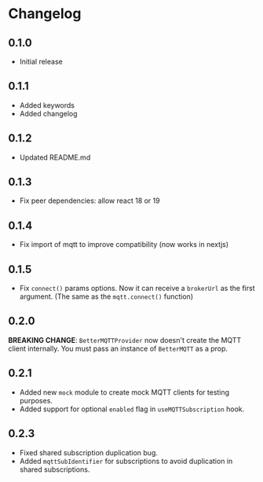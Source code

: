 # Changelog

## 0.1.0

- Initial release

## 0.1.1

- Added keywords
- Added changelog

## 0.1.2

- Updated README.md

## 0.1.3

- Fix peer dependencies: allow react 18 or 19

## 0.1.4

- Fix import of mqtt to improve compatibility (now works in nextjs)

## 0.1.5

- Fix `connect()` params options. Now it can receive a `brokerUrl` as the first argument.
  (The same as the `mqtt.connect()` function)

## 0.2.0

**BREAKING CHANGE**: `BetterMQTTProvider` now doesn't create the MQTT client internally. You must pass an instance of `BetterMQTT` as a prop.

## 0.2.1

- Added new `mock` module to create mock MQTT clients for testing purposes.
- Added support for optional `enabled` flag in `useMQTTSubscription` hook.

## 0.2.3

- Fixed shared subscription duplication bug.
- Added `mqttSubIdentifier` for subscriptions to avoid duplication in shared subscriptions.
